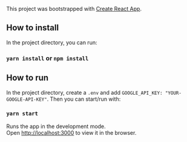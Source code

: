 This project was bootstrapped with [Create React App](https://github.com/facebook/create-react-app).

## How to install

In the project directory, you can run:

### `yarn install` or `npm install`

## How to run

In the project directory, create a `.env` and add `GOOGLE_API_KEY: "YOUR-GOOGLE-API-KEY"`. Then you can start/run with:

### `yarn start`

Runs the app in the development mode.<br>
Open [http://localhost:3000](http://localhost:3000) to view it in the browser.
